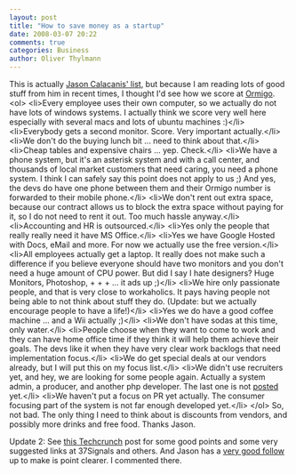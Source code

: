 ```yaml
---
layout: post
title: "How to save money as a startup"
date: 2008-03-07 20:22
comments: true
categories: Business
author: Oliver Thylmann
---
```








This is actually [Jason Calacanis' list](http://www.calacanis.com/2008/03/07/how-to-save-money-running-a-startup-17-really-good-tips/), but because I am reading lots of good stuff from him in recent times, I thought I'd see how we score at [Ormigo](https://ormigo.com/).
&lt;ol&gt;
	&lt;li&gt;Every employee uses their own computer, so we actually do not have lots of windows systems. I actually think we score very well here especially with several macs and lots of ubuntu machines :)&lt;/li&gt;
	&lt;li&gt;Everybody gets a second monitor. Score. Very important actually.&lt;/li&gt;
	&lt;li&gt;We don't do the buying lunch bit ... need to think about that.&lt;/li&gt;
	&lt;li&gt;Cheap tables and expensive chairs ... yep. Check.&lt;/li&gt;
	&lt;li&gt;We have a phone system, but it's an asterisk system and with a call center, and thousands of local market customers that need caring, you need a phone system. I think I can safely say this point does not apply to us ;) And yes, the devs do have one phone between them and their Ormigo number is forwarded to their mobile phone.&lt;/li&gt;
	&lt;li&gt;We don't rent out extra space, because our contract allows us to block the extra space without paying for it, so I do not need to rent it out. Too much hassle anyway.&lt;/li&gt;
	&lt;li&gt;Accounting and HR is outsourced.&lt;/li&gt;
	&lt;li&gt;Yes only the people that really really need it have MS Office.&lt;/li&gt;
	&lt;li&gt;Yes we have Google Hosted with Docs, eMail and more. For now we actually use the free version.&lt;/li&gt;
	&lt;li&gt;All employees actually get a laptop. It really does not make such a difference if you believe everyone should have two monitors and you don't need a huge amount of CPU power. But did I say I hate designers? Huge Monitors, Photoshop, + + + ... it ads up ;)&lt;/li&gt;
	&lt;li&gt;We hire only passionate people, and that is very close to workaholics. It pays having people not being able to not think about stuff they do. (Update: but we actually encourage people to have a life!)&lt;/li&gt;
	&lt;li&gt;Yes we do have a good coffee machine ... and a Wii actually ;)&lt;/li&gt;
	&lt;li&gt;We don't have sodas at this time, only water.&lt;/li&gt;
	&lt;li&gt;People choose when they want to come to work and they can have home office time if they think it will help them achieve their goals. The devs like it when they have very clear work backlogs that need implementation focus.&lt;/li&gt;
	&lt;li&gt;We do get special deals at our vendors already, but I will put this on my focus list.&lt;/li&gt;
	&lt;li&gt;We didn't use recruiters yet, and hey, we are looking for some people again. Actually a system admin, a producer, and another php developer. The last one is not [posted](http://blog.ormigo.com/jobs/) yet.&lt;/li&gt;
	&lt;li&gt;We haven't put a focus on PR yet actually. The consumer focusing part of the system is not far enough developed yet.&lt;/li&gt;
&lt;/ol&gt;
So, not bad. The only thing I need to think about is discounts from vendors, and possibly more drinks and free food. Thanks Jason.

Update 2: See [this Techcrunch](http://www.techcrunch.com/2008/03/07/calacanis-fires-people-who-have-a-life/) post for some good points and some very suggested links at 37Signals and others. And Jason has a [very good follow](http://www.calacanis.com/2008/03/07/can-you-have-a-life-and-work-at-a-startup-company/) up to make is point clearer. I commented there.

